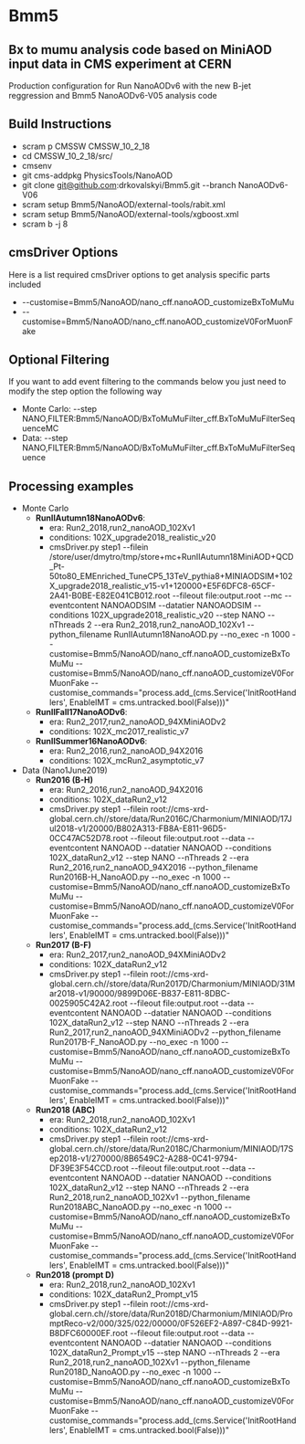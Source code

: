 # Bmm5
## Bx to mumu analysis code based on MiniAOD input data in CMS experiment at CERN

Production configuration for Run NanoAODv6 with the new B-jet
reggression and Bmm5 NanoAODv6-V05 analysis code

## Build Instructions 
* scram p CMSSW CMSSW_10_2_18
* cd CMSSW_10_2_18/src/
* cmsenv
* git cms-addpkg PhysicsTools/NanoAOD
* git clone git@github.com:drkovalskyi/Bmm5.git --branch NanoAODv6-V06
* scram setup Bmm5/NanoAOD/external-tools/rabit.xml
* scram setup Bmm5/NanoAOD/external-tools/xgboost.xml
* scram b -j 8

## cmsDriver Options
Here is a list required cmsDriver options to get analysis specific parts included
* --customise=Bmm5/NanoAOD/nano_cff.nanoAOD_customizeBxToMuMu 
* --customise=Bmm5/NanoAOD/nano_cff.nanoAOD_customizeV0ForMuonFake

## Optional Filtering
If you want to add event filtering to the commands below you just need to modify the step option the following way
* Monte Carlo: --step NANO,FILTER:Bmm5/NanoAOD/BxToMuMuFilter_cff.BxToMuMuFilterSequenceMC
* Data: --step NANO,FILTER:Bmm5/NanoAOD/BxToMuMuFilter_cff.BxToMuMuFilterSequence

## Processing examples
* Monte Carlo
  * **RunIIAutumn18NanoAODv6**: 
    * era: Run2_2018,run2_nanoAOD_102Xv1
    * conditions: 102X_upgrade2018_realistic_v20
    * cmsDriver.py step1 --filein /store/user/dmytro/tmp/store+mc+RunIIAutumn18MiniAOD+QCD_Pt-50to80_EMEnriched_TuneCP5_13TeV_pythia8+MINIAODSIM+102X_upgrade2018_realistic_v15-v1+120000+E5F6DFC8-65CF-2A41-B0BE-E82E041CB012.root --fileout file:output.root --mc --eventcontent NANOAODSIM --datatier NANOAODSIM --conditions 102X_upgrade2018_realistic_v20 --step NANO --nThreads 2 --era Run2_2018,run2_nanoAOD_102Xv1 --python_filename RunIIAutumn18NanoAOD.py --no_exec -n 1000 --customise=Bmm5/NanoAOD/nano_cff.nanoAOD_customizeBxToMuMu --customise=Bmm5/NanoAOD/nano_cff.nanoAOD_customizeV0ForMuonFake --customise_commands="process.add_(cms.Service('InitRootHandlers', EnableIMT = cms.untracked.bool(False)))"
  * **RunIIFall17NanoAODv6**: 
    * era: Run2_2017,run2_nanoAOD_94XMiniAODv2
    * conditions: 102X_mc2017_realistic_v7
  * **RunIISummer16NanoAODv6**:
    * era: Run2_2016,run2_nanoAOD_94X2016
    * conditions: 102X_mcRun2_asymptotic_v7
* Data (Nano1June2019)
  * **Run2016 (B-H)**
    * era: Run2_2016,run2_nanoAOD_94X2016
    * conditions: 102X_dataRun2_v12
    * cmsDriver.py step1 --filein root://cms-xrd-global.cern.ch//store/data/Run2016C/Charmonium/MINIAOD/17Jul2018-v1/20000/B802A313-FB8A-E811-96D5-0CC47AC52D78.root --fileout file:output.root --data --eventcontent NANOAOD --datatier NANOAOD --conditions 102X_dataRun2_v12 --step NANO --nThreads 2 --era Run2_2016,run2_nanoAOD_94X2016 --python_filename Run2016B-H_NanoAOD.py --no_exec -n 1000 --customise=Bmm5/NanoAOD/nano_cff.nanoAOD_customizeBxToMuMu --customise=Bmm5/NanoAOD/nano_cff.nanoAOD_customizeV0ForMuonFake --customise_commands="process.add_(cms.Service('InitRootHandlers', EnableIMT = cms.untracked.bool(False)))"
  * **Run2017 (B-F)**
    * era: Run2_2017,run2_nanoAOD_94XMiniAODv2
    * conditions: 102X_dataRun2_v12
    * cmsDriver.py step1 --filein root://cms-xrd-global.cern.ch//store/data/Run2017D/Charmonium/MINIAOD/31Mar2018-v1/90000/9899D06E-B837-E811-8DBC-0025905C42A2.root --fileout file:output.root --data --eventcontent NANOAOD --datatier NANOAOD --conditions 102X_dataRun2_v12 --step NANO --nThreads 2 --era Run2_2017,run2_nanoAOD_94XMiniAODv2 --python_filename Run2017B-F_NanoAOD.py --no_exec -n 1000 --customise=Bmm5/NanoAOD/nano_cff.nanoAOD_customizeBxToMuMu --customise=Bmm5/NanoAOD/nano_cff.nanoAOD_customizeV0ForMuonFake --customise_commands="process.add_(cms.Service('InitRootHandlers', EnableIMT = cms.untracked.bool(False)))"
  * **Run2018 (ABC)**
    * era: Run2_2018,run2_nanoAOD_102Xv1
    * conditions: 102X_dataRun2_v12
    * cmsDriver.py step1 --filein root://cms-xrd-global.cern.ch//store/data/Run2018C/Charmonium/MINIAOD/17Sep2018-v1/270000/8B6549C2-A288-0C41-9794-DF39E3F54CCD.root --fileout file:output.root --data --eventcontent NANOAOD --datatier NANOAOD --conditions 102X_dataRun2_v12 --step NANO --nThreads 2 --era Run2_2018,run2_nanoAOD_102Xv1 --python_filename Run2018ABC_NanoAOD.py --no_exec -n 1000 --customise=Bmm5/NanoAOD/nano_cff.nanoAOD_customizeBxToMuMu --customise=Bmm5/NanoAOD/nano_cff.nanoAOD_customizeV0ForMuonFake --customise_commands="process.add_(cms.Service('InitRootHandlers', EnableIMT = cms.untracked.bool(False)))"
  * **Run2018 (prompt D)**
    * era: Run2_2018,run2_nanoAOD_102Xv1
    * conditions: 102X_dataRun2_Prompt_v15
    * cmsDriver.py step1 --filein root://cms-xrd-global.cern.ch//store/data/Run2018D/Charmonium/MINIAOD/PromptReco-v2/000/325/022/00000/0F526EF2-A897-C84D-9921-B8DFC60000EF.root --fileout file:output.root --data --eventcontent NANOAOD --datatier NANOAOD --conditions 102X_dataRun2_Prompt_v15 --step NANO --nThreads 2 --era Run2_2018,run2_nanoAOD_102Xv1 --python_filename Run2018D_NanoAOD.py --no_exec -n 1000 --customise=Bmm5/NanoAOD/nano_cff.nanoAOD_customizeBxToMuMu --customise=Bmm5/NanoAOD/nano_cff.nanoAOD_customizeV0ForMuonFake --customise_commands="process.add_(cms.Service('InitRootHandlers', EnableIMT = cms.untracked.bool(False)))"
